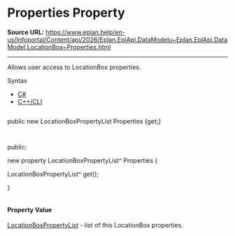 # Properties Property

**Source URL:** https://www.eplan.help/en-us/Infoportal/Content/api/2026/Eplan.EplApi.DataModelu~Eplan.EplApi.DataModel.LocationBox~Properties.html

---

Allows user access to LocationBox properties.

Syntax

- [C#](#i-syntax-CS)
- [C++/CLI](#i-syntax-CPP2005)

```
```
public new LocationBoxPropertyList Properties {get;}
```
```

```
```
public:

new property LocationBoxPropertyList^ Properties {

   LocationBoxPropertyList^ get();

}
```
```

#### Property Value

[LocationBoxPropertyList](Eplan.EplApi.DataModelu~Eplan.EplApi.DataModel.LocationBoxPropertyList.html) - list of this LocationBox properties.
